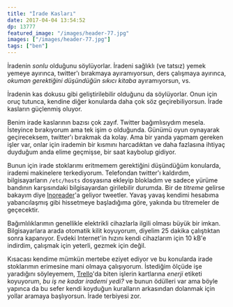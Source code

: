 ```yaml
---
title: "İrade Kasları"
date: 2017-04-04 13:54:52
dp: 13777
featured_image: "/images/header-77.jpg"
images: ["/images/header-77.jpg"]
tags: ["ben"]
---
```




İradenin *sonlu* olduğunu söylüyorlar. İradeni sağlıklı (ve tatsız) yemek yemeye
ayırınca, twitter'ı bırakmaya ayıramıyorsun, ders çalışmaya ayırınca, *okuman
gerektiğini düşündüğün sıkıcı kitaba* ayıramıyorsun, vs.

İradenin kas dokusu gibi geliştirilebilir olduğunu da söylüyorlar. Onun için
oruç tutunca, kendine diğer konularda daha çok söz geçirebiliyorsun. İrade
kasların güçlenmiş oluyor.

Benim irade kaslarının bazısı çok zayıf. Twitter bağımlısıydım mesela. İsteyince
bırakıyorum ama tek işim o olduğunda. Günümü oyun oynayarak geçireceksem,
twitter'ı bırakmak da kolay. Ama bir yanda yapmam gereken işler var, onlar için
irademin bir kısmını harcadıktan ve daha fazlasına ihtiyaç duyduğum anda elime
geçmişse, bir saat kaybolup gidiyor. 

Bunun için irade stoklarımı eritmemem gerektiğini düşündüğüm konularda, irademi
makinelere terkediyorum. Telefondan twitter'ı kaldırdım, bilgisayarların
``/etc/hosts`` dosyasına ekleyip blokladım ve sadece yürüme bandının
karşısındaki bilgisayardan girilebilir durumda. Bir de *titreme* gelirse bakayım
diye [Inoreader](https://inoreader.com)'a geliyor tweetler. Yavaş yavaş kendimi
hesabıma yabancılaşmış gibi hissetmeye başladığıma göre, yakında bu titremeler
de geçecektir.

Bağımlılıklarımın genellikle elektrikli cihazlarla ilgili olması büyük bir
imkan. Bilgisayarlara arada otomatik kilit koyuyorum, diyelim 25 dakika
çalıştıktan sonra kapanıyor. Evdeki Internet'in hızını kendi cihazlarım için 10
kB'e indirdim, çalışmak için yeterli, gezmek için değil.

Kısacası kendime mümkün mertebe eziyet ediyor ve bu konularda irade stoklarımın
erimesine mani olmaya çalışıyorum. İstediğim ölçüde işe yaradığını
söyleyemem, [Trello](https://trello.com)'da biten işlerin kartlarına *enerji*
etiketi koyuyorum, *bu iş ne kadar irademi yedi?* ve bunun ödülleri var ama
böyle yapınca da bu sefer kendi koyduğun kuralların arkasından dolanmak için
yollar aramaya başlıyorsun. İrade terbiyesi zor. 



